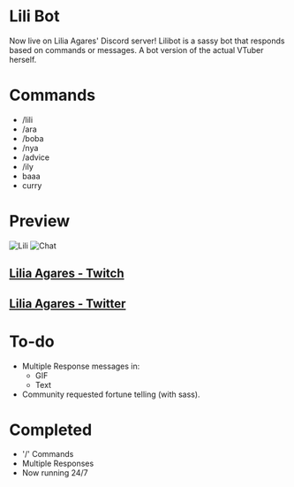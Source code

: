# Lili Bot

Now live on Lilia Agares' Discord server! Lilibot is a sassy bot that responds based on commands or messages. A bot version of the actual VTuber herself. 

# Commands 

- /lili
- /ara 
- /boba
- /nya
- /advice
- /ily
- baaa
- curry

# Preview 

![Lili](https://imgur.com/Wfoi4lO.jpg)
![Chat](https://imgur.com/DiOQA5L.jpg)

## [Lilia Agares - Twitch](https://twitch.tv/deepsealily)
## [Lilia Agares - Twitter](https://twitter.com/LiliaAgares)

# To-do

- Multiple Response messages in:
    - GIF
    - Text
- Community requested fortune telling (with sass). 

# Completed 

- '/' Commands
- Multiple Responses 
- Now running 24/7